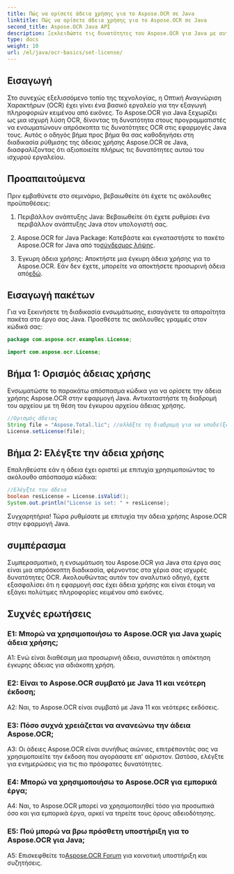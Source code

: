 ```yaml
---
title: Πώς να ορίσετε άδεια χρήσης για το Aspose.OCR σε Java
linktitle: Πώς να ορίσετε άδεια χρήσης για το Aspose.OCR σε Java
second_title: Aspose.OCR Java API
description: Ξεκλειδώστε τις δυνατότητες του Aspose.OCR για Java με αυτόν τον οδηγό βήμα προς βήμα. Ρυθμίστε την άδειά σας χωρίς κόπο και βελτιώστε τις δυνατότητές σας OCR.
type: docs
weight: 10
url: /el/java/ocr-basics/set-license/
---
```

## Εισαγωγή

Στο συνεχώς εξελισσόμενο τοπίο της τεχνολογίας, η Οπτική Αναγνώριση Χαρακτήρων (OCR) έχει γίνει ένα βασικό εργαλείο για την εξαγωγή πληροφοριών κειμένου από εικόνες. Το Aspose.OCR για Java ξεχωρίζει ως μια ισχυρή λύση OCR, δίνοντας τη δυνατότητα στους προγραμματιστές να ενσωματώνουν απρόσκοπτα τις δυνατότητες OCR στις εφαρμογές Java τους. Αυτός ο οδηγός βήμα προς βήμα θα σας καθοδηγήσει στη διαδικασία ρύθμισης της άδειας χρήσης Aspose.OCR σε Java, διασφαλίζοντας ότι αξιοποιείτε πλήρως τις δυνατότητες αυτού του ισχυρού εργαλείου.

## Προαπαιτούμενα

Πριν εμβαθύνετε στο σεμινάριο, βεβαιωθείτε ότι έχετε τις ακόλουθες προϋποθέσεις:

1. Περιβάλλον ανάπτυξης Java: Βεβαιωθείτε ότι έχετε ρυθμίσει ένα περιβάλλον ανάπτυξης Java στον υπολογιστή σας.

2.  Aspose.OCR for Java Package: Κατεβάστε και εγκαταστήστε το πακέτο Aspose.OCR for Java από το[σύνδεσμος λήψης](https://releases.aspose.com/ocr/java/).

3. Έγκυρη άδεια χρήσης: Αποκτήστε μια έγκυρη άδεια χρήσης για το Aspose.OCR. Εάν δεν έχετε, μπορείτε να αποκτήσετε προσωρινή άδεια από[εδώ](https://purchase.aspose.com/temporary-license/).

## Εισαγωγή πακέτων

Για να ξεκινήσετε τη διαδικασία ενσωμάτωσης, εισαγάγετε τα απαραίτητα πακέτα στο έργο σας Java. Προσθέστε τις ακόλουθες γραμμές στον κώδικά σας:

```java
package com.aspose.ocr.examples.License;

import com.aspose.ocr.License;
```

## Βήμα 1: Ορισμός άδειας χρήσης

Ενσωματώστε το παρακάτω απόσπασμα κώδικα για να ορίσετε την άδεια χρήσης Aspose.OCR στην εφαρμογή Java. Αντικαταστήστε τη διαδρομή του αρχείου με τη θέση του έγκυρου αρχείου άδειας χρήσης.

```java
//Ορισμός άδειας
String file = "Aspose.Total.lic"; //αλλάξτε τη διαδρομή για να υποδείξετε μια έγκυρη άδεια χρήσης
License.setLicense(file);
```

## Βήμα 2: Ελέγξτε την άδεια χρήσης

Επαληθεύστε εάν η άδεια έχει οριστεί με επιτυχία χρησιμοποιώντας το ακόλουθο απόσπασμα κώδικα:

```java
//Ελέγξτε την άδεια
boolean resLicense = License.isValid();
System.out.println("License is set: " + resLicense);
```

Συγχαρητήρια! Τώρα ρυθμίσατε με επιτυχία την άδεια χρήσης Aspose.OCR στην εφαρμογή Java.

## συμπέρασμα

Συμπερασματικά, η ενσωμάτωση του Aspose.OCR για Java στα έργα σας είναι μια απρόσκοπτη διαδικασία, φέρνοντας στα χέρια σας ισχυρές δυνατότητες OCR. Ακολουθώντας αυτόν τον αναλυτικό οδηγό, έχετε εξασφαλίσει ότι η εφαρμογή σας έχει άδεια χρήσης και είναι έτοιμη να εξάγει πολύτιμες πληροφορίες κειμένου από εικόνες.

## Συχνές ερωτήσεις

### Ε1: Μπορώ να χρησιμοποιήσω το Aspose.OCR για Java χωρίς άδεια χρήσης;

A1: Ενώ είναι διαθέσιμη μια προσωρινή άδεια, συνιστάται η απόκτηση έγκυρης άδειας για αδιάκοπη χρήση.

### Ε2: Είναι το Aspose.OCR συμβατό με Java 11 και νεότερη έκδοση;

A2: Ναι, το Aspose.OCR είναι συμβατό με Java 11 και νεότερες εκδόσεις.

### Ε3: Πόσο συχνά χρειάζεται να ανανεώνω την άδεια Aspose.OCR;

A3: Οι άδειες Aspose.OCR είναι συνήθως αιώνιες, επιτρέποντάς σας να χρησιμοποιείτε την έκδοση που αγοράσατε επ' αόριστον. Ωστόσο, ελέγξτε για ενημερώσεις για τις πιο πρόσφατες δυνατότητες.

### Ε4: Μπορώ να χρησιμοποιήσω το Aspose.OCR για εμπορικά έργα;

A4: Ναι, το Aspose.OCR μπορεί να χρησιμοποιηθεί τόσο για προσωπικά όσο και για εμπορικά έργα, αρκεί να τηρείτε τους όρους αδειοδότησης.

### Ε5: Πού μπορώ να βρω πρόσθετη υποστήριξη για το Aspose.OCR για Java;

 A5: Επισκεφθείτε το[Aspose.OCR Forum](https://forum.aspose.com/c/ocr/16) για κοινοτική υποστήριξη και συζητήσεις.